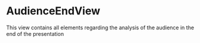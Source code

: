 # AudienceEndView

This view contains all elements regarding the analysis of the audience in the end of the presentation

